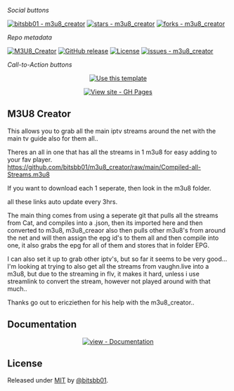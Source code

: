 <table>
    <tr>

<i>Social buttons</i>

<a href="https://github.com/bitsbb01/m3u8_creator" title="Go to GitHub repo"><img src="https://img.shields.io/static/v1?label=bitsbb01&message=m3u8_creator&color=blue&logo=github" alt="bitsbb01 - m3u8_creator"></a>
<a href="https://github.com/bitsbb01/m3u8_creator"><img src="https://img.shields.io/github/stars/bitsbb01/m3u8_creator?style=social" alt="stars - m3u8_creator"></a>
<a href="https://github.com/bitsbb01/m3u8_creator"><img src="https://img.shields.io/github/forks/bitsbb01/m3u8_creator?style=social" alt="forks - m3u8_creator"></a>

<i>Repo metadata</i>

<a href="https://github.com/bitsbb01/m3u8_creator/actions?query=workflow:%22M3U8_Creator%22"><img src="https://github.com/bitsbb01/m3u8_creator/workflows/M3U8_Creator/badge.svg" alt="M3U8_Creator"></a>
<a href="https://github.com/bitsbb01/m3u8_creator/releases/"><img src="https://img.shields.io/github/release/bitsbb01/m3u8_creator?include_prereleases=&sort=semver&color=blue" alt="GitHub release"></a>
<a href="#license"><img src="https://img.shields.io/badge/License-MIT-blue" alt="License"></a>
<a href="https://github.com/bitsbb01/m3u8_creator/issues"><img src="https://img.shields.io/github/issues/bitsbb01/m3u8_creator" alt="issues - m3u8_creator"></a>

<i>Call-to-Action buttons</i>

<div align="center">
<a href="https://github.com/bitsbb01/m3u8_creator/generate"><img src="https://img.shields.io/badge/Generate-Use_this_template-2ea44f?style=for-the-badge" alt="Use this template"></a>

<a href="https://bitsbb01.github.io/m3u8_creator/"><img src="https://img.shields.io/badge/View_site-GH_Pages-2ea44f?style=for-the-badge" alt="View site - GH Pages"></a>

</div>
        
<h2> M3U8 Creator </h2>

This allows you to grab all the main iptv streams around the net with the main tv guide also for them all.. 

Theres an all in one that has all the streams in 1 m3u8 for easy adding to your fav player.
https://github.com/bitsbb01/m3u8_creator/raw/main/Compiled-all-Streams.m3u8

If you want to download each 1 seperate, then look in the m3u8 folder.

all these links auto update every 3hrs. 



The main thing comes from using a seperate git that pulls all the streams from Cat, and compiles into a .json, then its imported here and then converted to m3u8, m3u8_creaor also then pulls other m3u8's from around the net and will then assign the epg id's to them all and then compile into one, it also grabs the epg for all of them and stores that in folder EPG.


I can also set it up to grab other iptv's, but so far it seems to be very good... 
I'm looking at trying to also get all the streams from vaughn.live into a m3u8, but due to the streaming in flv, it makes it hard, unless i use streamlink to convert the stream, however not played around with that much..


Thanks go out to ericziethen for his help with the m3u8_creator.. 

        
        
<h2>Documentation</h2>
<div align="center">
<a href="/docs/" title="Go to project documentation"><img src="https://img.shields.io/badge/view-Documentation-blue?style=for-the-badge" alt="view - Documentation"></a>

</div>
<h2>License</h2>
Released under <a href="/LICENSE">MIT</a> by <a href="https://github.com/bitsbb01">@bitsbb01</a>.
   
    
</table>


